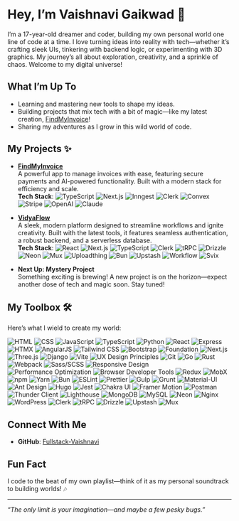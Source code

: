 # Hey, I’m Vaishnavi Gaikwad 👋

I’m a 17-year-old dreamer and coder, building my own personal world one line of code at a time. I love turning ideas into reality with tech—whether it’s crafting sleek UIs, tinkering with backend logic, or experimenting with 3D graphics. My journey’s all about exploration, creativity, and a sprinkle of chaos. Welcome to my digital universe!

## What I’m Up To
- Learning and mastering new tools to shape my ideas.
- Building projects that mix tech with a bit of magic—like my latest creation, [FindMyInvoice](https://findmyinvoice.vercel.app)!
- Sharing my adventures as I grow in this wild world of code.

## My Projects ✨
- **[FindMyInvoice](https://findmyinvoice.vercel.app)**  
  A powerful app to manage invoices with ease, featuring secure payments and AI-powered functionality. Built with a modern stack for efficiency and scale.  
  **Tech Stack**: ![TypeScript](https://img.shields.io/badge/TypeScript-3178C6?style=flat&logo=typescript&logoColor=white) ![Next.js](https://img.shields.io/badge/Next.js-000000?style=flat&logo=next.js&logoColor=white) ![Inngest](https://img.shields.io/badge/Inngest-000000?style=flat) ![Clerk](https://img.shields.io/badge/Clerk-6C47FF?style=flat&logo=clerk&logoColor=white) ![Convex](https://img.shields.io/badge/Convex-000000?style=flat) ![Stripe](https://img.shields.io/badge/Stripe-008CDD?style=flat&logo=stripe&logoColor=white) ![OpenAI](https://img.shields.io/badge/OpenAI-412991?style=flat&logo=openai&logoColor=white) ![Claude](https://img.shields.io/badge/Claude-FF6F61?style=flat)

- **[VidyaFlow](https://vidyaflow.vercel.app)**  
  A sleek, modern platform designed to streamline workflows and ignite creativity. Built with the latest tools, it features seamless authentication, a robust backend, and a serverless database.   
  **Tech Stack**: ![React](https://img.shields.io/badge/React-61DAFB?style=flat&logo=react&logoColor=black) ![Next.js](https://img.shields.io/badge/Next.js-000000?style=flat&logo=next.js&logoColor=white) ![TypeScript](https://img.shields.io/badge/TypeScript-3178C6?style=flat&logo=typescript&logoColor=white) ![Clerk](https://img.shields.io/badge/Clerk-6C47FF?style=flat&logo=clerk&logoColor=white) ![tRPC](https://img.shields.io/badge/tRPC-2596BE?style=flat&logo=trpc&logoColor=white) ![Drizzle](https://img.shields.io/badge/Drizzle-00C4B4?style=flat) ![Neon](https://img.shields.io/badge/Neon-00FFAA?style=flat&logo=neon&logoColor=black) ![Mux](https://img.shields.io/badge/Mux-FF00FF?style=flat&logo=mux&logoColor=white) ![Uploadthing](https://img.shields.io/badge/Uploadthing-000000?style=flat) ![Bun](https://img.shields.io/badge/Bun-000000?style=flat&logo=bun&logoColor=white) ![Upstash](https://img.shields.io/badge/Upstash-FF6347?style=flat&logo=upstash&logoColor=white) ![Workflow](https://img.shields.io/badge/Workflow-FF6F61?style=flat) ![Svix](https://img.shields.io/badge/Svix-FF9800?style=flat&logo=svix&logoColor=white)

- **Next Up: Mystery Project**  
  Something exciting is brewing! A new project is on the horizon—expect another dose of tech and magic soon. Stay tuned!

## My Toolbox 🛠️

Here’s what I wield to create my world:

![HTML](https://img.shields.io/badge/HTML-E34F26?style=flat&logo=html5&logoColor=white)
![CSS](https://img.shields.io/badge/CSS-1572B6?style=flat&logo=css3&logoColor=white)
![JavaScript](https://img.shields.io/badge/JavaScript-F7DF1E?style=flat&logo=javascript&logoColor=black)
![TypeScript](https://img.shields.io/badge/TypeScript-3178C6?style=flat&logo=typescript&logoColor=white)
![Python](https://img.shields.io/badge/Python-3776AB?style=flat&logo=python&logoColor=white)
![React](https://img.shields.io/badge/React-61DAFB?style=flat&logo=react&logoColor=black)
![Express](https://img.shields.io/badge/Express-000000?style=flat&logo=express&logoColor=white)
![HTMX](https://img.shields.io/badge/HTMX-000000?style=flat&logo=htmx&logoColor=white)
![AngularJS](https://img.shields.io/badge/AngularJS-DD0031?style=flat&logo=angularjs&logoColor=white)
![Tailwind CSS](https://img.shields.io/badge/Tailwind_CSS-38B2AC?style=flat&logo=tailwind-css&logoColor=white)
![Bootstrap](https://img.shields.io/badge/Bootstrap-7952B3?style=flat&logo=bootstrap&logoColor=white)
![Foundation](https://img.shields.io/badge/Foundation-00A7E5?style=flat&logo=foundation&logoColor=white)
![Next.js](https://img.shields.io/badge/Next.js-000000?style=flat&logo=next.js&logoColor=white)
![Three.js](https://img.shields.io/badge/Three.js-000000?style=flat&logo=three.js&logoColor=white)
![Django](https://img.shields.io/badge/Django-092E20?style=flat&logo=django&logoColor=white)
![Vite](https://img.shields.io/badge/Vite-646CFF?style=flat&logo=vite&logoColor=white)
![UX Design Principles](https://img.shields.io/badge/UX_Design-FF6F61?style=flat)
![Git](https://img.shields.io/badge/Git-F05032?style=flat&logo=git&logoColor=white)
![Go](https://img.shields.io/badge/Go-00ADD8?style=flat&logo=go&logoColor=white)
![Rust](https://img.shields.io/badge/Rust-000000?style=flat&logo=rust&logoColor=white)
![Webpack](https://img.shields.io/badge/Webpack-8DD6F9?style=flat&logo=webpack&logoColor=black)
![Sass/SCSS](https://img.shields.io/badge/Sass-FF69B4?style=flat&logo=sass&logoColor=white)
![Responsive Design](https://img.shields.io/badge/Responsive_Design-4CAF50?style=flat)
![Performance Optimization](https://img.shields.io/badge/Performance_Optimization-2196F3?style=flat)
![Browser Developer Tools](https://img.shields.io/badge/Browser_Dev_Tools-FF9800?style=flat)
![Redux](https://img.shields.io/badge/Redux-764ABC?style=flat&logo=redux&logoColor=white)
![MobX](https://img.shields.io/badge/MobX-FF9955?style=flat&logo=mobx&logoColor=white)
![npm](https://img.shields.io/badge/npm-CB3837?style=flat&logo=npm&logoColor=white)
![Yarn](https://img.shields.io/badge/Yarn-2C8EBB?style=flat&logo=yarn&logoColor=white)
![Bun](https://img.shields.io/badge/Bun-000000?style=flat&logo=bun&logoColor=white)
![ESLint](https://img.shields.io/badge/ESLint-4B32C3?style=flat&logo=eslint&logoColor=white)
![Prettier](https://img.shields.io/badge/Prettier-F7B93E?style=flat&logo=prettier&logoColor=black)
![Gulp](https://img.shields.io/badge/Gulp-CF4647?style=flat&logo=gulp&logoColor=white)
![Grunt](https://img.shields.io/badge/Grunt-FAA918?style=flat&logo=grunt&logoColor=white)
![Material-UI](https://img.shields.io/badge/Material_UI-0081CB?style=flat&logo=mui&logoColor=white)
![Ant Design](https://img.shields.io/badge/Ant_Design-0170FE?style=flat&logo=ant-design&logoColor=white)
![Hugo](https://img.shields.io/badge/Hugo-FF4088?style=flat&logo=hugo&logoColor=white)
![Jest](https://img.shields.io/badge/Jest-C21325?style=flat&logo=jest&logoColor=white)
![Chakra UI](https://img.shields.io/badge/Chakra_UI-319795?style=flat&logo=chakra-ui&logoColor=white)
![Framer Motion](https://img.shields.io/badge/Framer_Motion-0055FF?style=flat&logo=framer&logoColor=white)
![Postman](https://img.shields.io/badge/Postman-FF6C37?style=flat&logo=postman&logoColor=white)
![Thunder Client](https://img.shields.io/badge/Thunder_Client-6B7280?style=flat)
![Lighthouse](https://img.shields.io/badge/Lighthouse-F44B21?style=flat&logo=lighthouse&logoColor=white)
![MongoDB](https://img.shields.io/badge/MongoDB-47A248?style=flat&logo=mongodb&logoColor=white)
![MySQL](https://img.shields.io/badge/MySQL-4479A1?style=flat&logo=mysql&logoColor=white)
![Neon](https://img.shields.io/badge/Neon-00FFAA?style=flat&logo=neon&logoColor=black)
![Nginx](https://img.shields.io/badge/Nginx-009639?style=flat&logo=nginx&logoColor=white)
![WordPress](https://img.shields.io/badge/WordPress-21759B?style=flat&logo=wordpress&logoColor=white)
![Clerk](https://img.shields.io/badge/Clerk-6C47FF?style=flat&logo=clerk&logoColor=white)
![tRPC](https://img.shields.io/badge/tRPC-2596BE?style=flat&logo=trpc&logoColor=white)
![Drizzle](https://img.shields.io/badge/Drizzle-00C4B4?style=flat)
![Upstash](https://img.shields.io/badge/Upstash-FF6347?style=flat&logo=upstash&logoColor=white)
![Mux](https://img.shields.io/badge/Mux-FF00FF?style=flat&logo=mux&logoColor=white)

## Connect With Me
- **GitHub**: [Fullstack-Vaishnavi](https://github.com/Fullstack-Vaishnavi)

## Fun Fact
I code to the beat of my own playlist—think of it as my personal soundtrack to building worlds! 🎶

---

*“The only limit is your imagination—and maybe a few pesky bugs.”*
